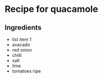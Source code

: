 # Recipe for quacamole

## Ingredients
- list item 1
- avacado
- red onion
- chilli
- salt
- lime
- tomatoes ripe
